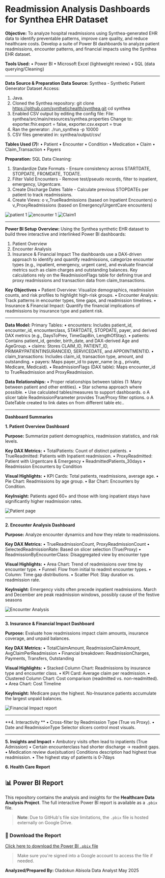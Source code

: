 # Readmission Analysis Dashboards for Synthea EHR Dataset

**Objective:**
To analyze hospital readmissions using Synthea-generated EHR data to identify preventable patterns, improve care quality, and reduce healthcare costs. Develop a suite of Power BI dashboards to analyze patient readmissions, encounter patterns, and financial impacts using the Synthea EHR dataset. 

**Tools Used:**
•	Power BI
•	Microsoft Excel (lightweight review)
•	SQL (data querying/Cleaning)

----

**Data Source & Preparation**
**Data Source:**
Synthea - Synthetic Patient Generator
Dataset Access:
1.	Java.
2.	Cloned the Synthea repository:
            git clone https://github.com/synthetichealth/synthea.git
            cd synthea
3.	Enabled CSV output by editing the config file:
        	File: synthea/src/main/resources/synthea.properties
        	Change to: 	exporter.fhir.export = false,
  	                    exporter.csv.export = true
5.	Ran the generator:
	       ./run_synthea -p 10000
6.	CSV files generated in:
	synthea/output/csv/

**Tables Used (7):**
•	Patient
•	Encounter
•	Condition
•	Medication
•	Claim
•	Claim_Transaction
•	Payers

**Preparation:**
SQL Data Cleaning:
1.	Standardize Date Formats - Ensure consistency across STARTDATE, STOPDATE, FROMDATE, TODATE.
2.	Filter Valid Encounters - Remove test/pseudo records, filter to inpatient, emergency, Urgentcare.
3.	Create Discharge Dates Table - Calculate previous STOPDATEs per patient to track readmissions.
4.	Create Views:
o	v_TrueReadmissions (based on Inpatient Encounters)
o	v_ProxyReadmissions (based on Emergency/UrgentCare encounters)


![patient 1](https://github.com/user-attachments/assets/df1e96f1-5373-4951-9e0b-d9a768dec884)
![encounter 1](https://github.com/user-attachments/assets/db156eb1-e3d9-4893-ad4d-cc7618638004)
![Claim1](https://github.com/user-attachments/assets/7efc8f59-5924-4b19-83c0-d1b18fc97d3a)

----

**Power BI Setup**
**Overview:**
Using the Synthea synthetic EHR dataset to build three interactive and interlinked Power BI dashboards:
1.	Patient Overview
2.	Encounter Analysis
3.	Insurance & Financial Impact
The dashboards use a DAX-driven approach to identify and quantify readmissions, categorize encounter types (e.g., inpatient, emergency, urgent care), and evaluate financial metrics such as claim charges and outstanding balances. Key calculations rely on the ReadmissionFlags table for defining true and proxy readmissions and transaction data from claim_transactions.

**Key Objectives**
•	Patient Overview: Visualize demographics, readmission counts, and risk profiles to highlight high-risk groups.
•	Encounter Analysis: Track patterns in encounter types, time gaps, and readmission timelines.
•	Insurance & Financial Impact: Quantify the financial implications of readmissions by insurance type and patient risk.

----

**Data Model:**
Primary Tables:
•	encounters: Includes patient_id, encounter_id, encounterclass, STARTDATE, STOPDATE, payer, and derived DAX metrics (e.g., DaysToPrev, TimeGapBin, LengthOfStay).
•	patients: Contains patient_id, gender, birth_date, and DAX-derived Age and AgeGroup.
•	claims: Stores CLAIM_ID, PATIENT_ID, PRIMARYPATIENTINSURANCEID, SERVICEDATE, and APPOINTMENTID.
•	claim_transactions: Includes claim_id, transaction type, amount, and outstanding.
•	payers: Maps payer_id to payer_name (e.g., private, Medicare, Medicaid).
•	ReadmissionFlags (DAX table): Maps encounter_id to TrueReadmission and ProxyReadmission.

**Data Relationships:**
•	Proper relationships between tables (1: Many between patient and other entities).
•	Star schema approach where possible.
•	Use calculated tables/measures to support dashboards.
o	A slicer table ReadmissionParameter provides True/Proxy filter options.
o	A DateTable created to link dates on from different table etc..

----

**Dashboard Summaries**

**1. Patient Overview Dashboard**

**Purpose:** Summarize patient demographics, readmission statistics, and risk levels.

**Key DAX Metrics:**
•	TotalPatients: Count of distinct patients.
•	TrueReadmitted: Patients with Inpatient readmission.
•	ProxyReadmitted: Patient with Urgentcare & Emergency
•	ReadmittedPatients_30days
•	Readmission Encounters by Condition

**Visual Highlights:**
•	KPI Cards: Total patients, readmissions, average age.
•	Pie Chart: Readmissions by age group.
•	Bar Chart: Encounters by Condition.

**KeyInsight:**
Patients aged 60+ and those with long inpatient stays have significantly higher readmission rates.

![Patient page](https://github.com/user-attachments/assets/a3eb5fd4-a662-408b-8579-3a71b38753c9)

----

**2. Encounter Analysis Dashboard**

**Purpose:** Analyze encounter dynamics and how they relate to readmissions.

**Key DAX Metrics:**
•	TrueReadmissionCount, ProxyReadmissionCount
•	SelectedReadmissionRate: Based on slicer selection (True/Proxy)
•	ReadmissionByEncounterClass: Disaggregated view by encounter type

**Visual Highlights:**
•	Area Chart: Trend of readmissions over time by encounter type.
•	Funnel: Flow from initial to readmit encounter types.
•	Column: Time gap distributions.
•	Scatter Plot: Stay duration vs. readmission rate.

**KeyInsight:**
Emergency visits often precede inpatient readmissions. March and December are peak readmission windows, possibly cause of the festive seasons

![Encounter Analysis](https://github.com/user-attachments/assets/6cc3455c-2a55-46a6-b4f2-a892576d8157)

----

**3. Insurance & Financial Impact Dashboard**

**Purpose:**
Evaluate how readmissions impact claim amounts, insurance coverage, and unpaid balances.

**Key DAX Metrics:**
•	TotalClaimAmount, ReadmissionClaimAmount, AvgClaimPerReadmission
•	Financial breakdown: ReadmissionCharges, Payments, Transfers, Outstanding

**Visual Highlights:**
•	Stacked Column Chart: Readmissions by insurance type and encounter class.
•	KPI Card: Average claim per readmission.
•	Clustered Column Chart: Cost comparison (readmitted vs. non-readmitted).
•	Area Chart: Cost Timeline 

**KeyInsight:**
Medicare pays the highest. No-Insurance patients accumulate the largest unpaid balances.

![Financial Impact report](https://github.com/user-attachments/assets/3ff6ea95-f69e-422e-9019-1d3f137b8c27)

----

**4. Interactivity **
•	Cross-filter by Readmission Type (True vs Proxy).
•	Date and ReadmissionType Selector slicers control most visuals.

----

**5. Insights and Impact**
•	Ambutory visits often lead to inpatients (True Admission)
•	Certain encounterclass had shorter discharge → readmit gaps.
•	Medication review due(situation) Conditions description had highest true readmission.
•	The highest stay of patients is 0-7days

**6. Health Care Report**
## 📊 Power BI Report

This repository contains the analysis and insights for the **Healthcare Data Analysis Project**. The full interactive Power BI report is available as a `.pbix` file.

> **Note**: Due to GitHub's file size limitations, the `.pbix` file is hosted externally on Google Drive.

### 🔗 Download the Report

[Click here to download the Power BI `.pbix` file](https://drive.google.com/file/d/1ns8JR0rw2QsxcWE3nUK0nSHoZS2FxaGX/view?usp=sharing)

> Make sure you're signed into a Google account to access the file if needed.


**Analyzed/Prepared By:**
Oladokun Abisola
Data Analyst
May 2025


